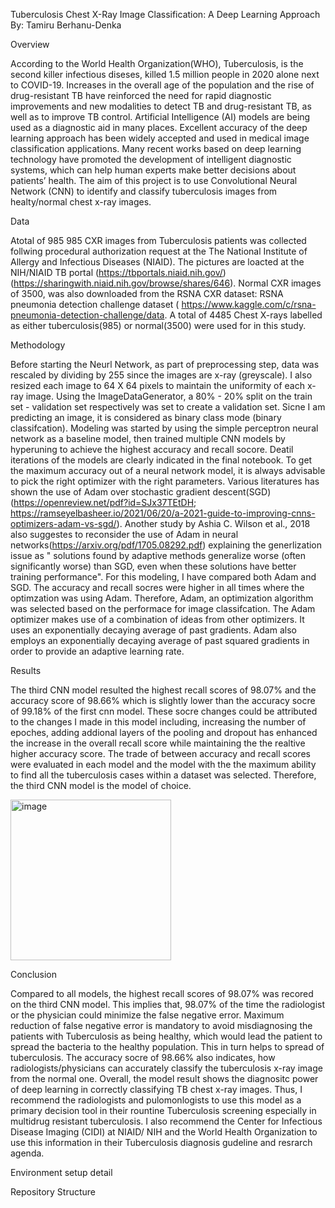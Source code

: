  Tuberculosis Chest X-Ray Image Classification: A Deep Learning Approach
 By: Tamiru Berhanu-Denka
 
Overview

According to the World Health Organization(WHO), Tuberculosis, is the second killer infectious diseses, killed 1.5 million people in 2020 alone next to COVID-19.
Increases in the overall age of the population and the rise of drug-resistant TB have reinforced the need for rapid diagnostic improvements and new modalities to detect TB and drug-resistant TB, as well as to improve TB control. Artificial Intelligence (AI) models are being used as a diagnostic aid in many places. Excellent accuracy of the deep learning approach has been widely accepted and used in medical image classification applications. Many recent works based on deep learning technology have promoted the development of intelligent diagnostic systems, which can help human experts make better decisions about patients’ health. The aim of this project is to use Convolutional Neural Network (CNN) to identify and classify tuberculosis images from healty/normal chest x-ray images.

Data 

Atotal of 985 985 CXR images from Tuberculosis patients was collected follwing procedural authorization request at the The National Institute of Allergy and Infectious Diseases (NIAID). The pictures are loacted at the NIH/NIAID TB portal (https://tbportals.niaid.nih.gov/)(https://sharingwith.niaid.nih.gov/browse/shares/646). Normal CXR images of 3500, was also downloaded from the RSNA CXR dataset: RSNA pneumonia detection challenge dataset ( https://www.kaggle.com/c/rsna-pneumonia-detection-challenge/data. A total of 4485 Chest X-rays labelled as either tuberculosis(985) or normal(3500) were used for in this study. 

Methodology

Before starting the Neurl Network, as part of preprocessing step, data was rescaled by dividing by 255 since the images are x-ray (greyscale). I also resized each image to  64 X 64 pixels to maintain the uniformity of each x-ray image. Using the ImageDataGenerator, a 80% - 20% split on the  train set - validation set respectively was set to create a validation set. Sicne I am predicting an image, it is considered as binary class mode (binary classifcation).
Modeling was started by using the simple perceptron neural network as a baseline model, then trained multiple CNN models by hyperuning to achieve the highest accuracy and recall socore. Deatil iterations of the models are clearly indicated in the final notebook. To get the maximum accuracy out of a neural network model, it is always advisable to pick the right optimizer with the right parameters. Various literatures has shown the use of Adam over stochastic gradient descent(SGD)(https://openreview.net/pdf?id=SJx37TEtDH; https://ramseyelbasheer.io/2021/06/20/a-2021-guide-to-improving-cnns-optimizers-adam-vs-sgd/). Another study by Ashia C. Wilson et al., 2018 also suggestes to reconsider the use of Adam in neural networks(https://arxiv.org/pdf/1705.08292.pdf) explaining the generlization issue as " solutions found by adaptive methods generalize worse (often significantly worse) than SGD, even when these solutions have better training performance". For this modeling, I have compared both Adam and SGD. The accuracy and recall socres were higher in all times where the optimzation was using Adam. Therefore, Adam, an optimization algorithm was selected based on the performace for image classifcation. The Adam optimizer makes use of a combination of ideas from other optimizers. It uses an exponentially decaying average of past gradients. Adam also employs an exponentially decaying average of past squared gradients in order to provide an adaptive learning rate.  

Results

The third CNN  model resulted the highest recall scores of 98.07% and the accuracy score of 98.66% which is slightly lower than the accuracy socre of 99.18% of the first cnn model. These socre changes could be attributed to the changes I made in this model including, increasing the number of epoches, adding addional layers of the pooling and dropout has enhanced the increase in the overall recall score while maintaining the the realtive higher accuracy score. The trade of between accuracy and recall scores were evaluated in each model and the model with the the maximum ability to find all the tuberculosis cases within a dataset was selected. Therefore, the third CNN model is the model of choice.

<img width="257" alt="image" src="https://user-images.githubusercontent.com/37712711/151293001-5b3b7b90-054b-4c64-ba14-b16b30e7334f.png">

Conclusion 

Compared to all models, the highest recall scores of 98.07% was recored on the third CNN model. This implies that, 98.07% of the time the radiologist or the physician could minimize the false negative error. Maximum reduction of false negative error is mandatory to avoid misdiagnosing the patients with Tuberculosis as being healthy, which would lead the patient to spread the bacteria to the healthy population. This in turn helps to spread of tuberculosis. The accuracy socre of 98.66% also indicates, how radiologists/physicians can accurately classify the tuberculosis x-ray image from the normal one. Overall, the model result shows the diagnositc power of deep learning in correctly classifying TB chest x-ray images. Thus, I recommend the radiologists and pulomonlogists to use this model as a primary decision tool in their rountine Tuberculosis screening especially in multidrug resistant tuberculosis. I also recommend the Center for Infectious Disease Imaging (CIDI) at NIAID/ NIH and the World Health Organization to use this information in their Tuberculosis diagnosis gudeline and resrarch agenda.

Environment setup detail



Repository Structure




